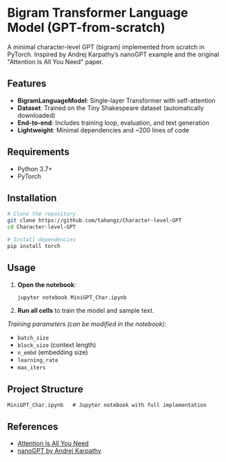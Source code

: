 # Bigram Transformer Language Model (GPT-from-scratch)

A minimal character-level GPT (bigram) implemented from scratch in PyTorch. Inspired by Andrej Karpathy’s nanoGPT example and the original "Attention Is All You Need" paper.

## Features

* **BigramLanguageModel**: Single-layer Transformer with self-attention
* **Dataset**: Trained on the Tiny Shakespeare dataset (automatically downloaded)
* **End-to-end**: Includes training loop, evaluation, and text generation
* **Lightweight**: Minimal dependencies and \~200 lines of code

## Requirements

* Python 3.7+
* PyTorch

## Installation

```bash
# Clone the repository
git clone https://github.com/tahangz/Character-level-GPT
cd Character-level-GPT

# Install dependencies
pip install torch
```

## Usage

1. **Open the notebook**:

   ```bash
   jupyter notebook MiniGPT_Char.ipynb
   ```
2. **Run all cells** to train the model and sample text.

*Training parameters (can be modified in the notebook):*

* `batch_size`
* `block_size` (context length)
* `n_embd` (embedding size)
* `learning_rate`
* `max_iters`

## Project Structure

```
MiniGPT_Char.ipynb   # Jupyter notebook with full implementation
```

## References

* [Attention Is All You Need](https://arxiv.org/abs/1706.03762)
* [nanoGPT by Andrej Karpathy](https://github.com/karpathy/nanoGPT)
